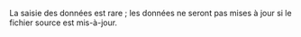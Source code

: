 La saisie des données est rare ; les données ne seront pas mises à jour si le fichier source est mis-à-jour.
